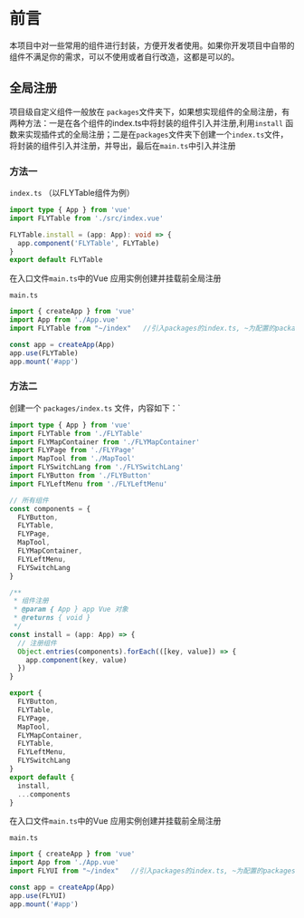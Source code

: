 # 前言

本项目中对一些常用的组件进行封装，方便开发者使用。如果你开发项目中自带的组件不满足你的需求，可以不使用或者自行改造，这都是可以的。

## 全局注册

项目级自定义组件一般放在 `packages`文件夹下，如果想实现组件的全局注册，有两种方法：一是在各个组件的index.ts中将封装的组件引入并注册,利用`install` 函数来实现插件式的全局注册；二是在`packages`文件夹下创建一个`index.ts`文件，将封装的组件引入并注册，并导出，最后在`main.ts`中引入并注册

### 方法一

`index.ts` （以FLYTable组件为例）
```ts
import type { App } from 'vue'
import FLYTable from './src/index.vue'

FLYTable.install = (app: App): void => {
  app.component('FLYTable', FLYTable)
}
export default FLYTable
```

在入口文件`main.ts`中的Vue 应用实例创建并挂载前全局注册

`main.ts`

```ts
import { createApp } from 'vue'
import App from './App.vue'
import FLYTable from "~/index"   //引入packages的index.ts, ~为配置的packages文件夹的路径

const app = createApp(App)
app.use(FLYTable)
app.mount('#app')
```

### 方法二

创建一个 `packages/index.ts` 文件，内容如下：`
```ts
import type { App } from 'vue'
import FLYTable from './FLYTable'
import FLYMapContainer from './FLYMapContainer'
import FLYPage from './FLYPage'
import MapTool from './MapTool'
import FLYSwitchLang from './FLYSwitchLang'
import FLYButton from './FLYButton'
import FLYLeftMenu from './FLYLeftMenu'

// 所有组件
const components = {
  FLYButton,
  FLYTable,
  FLYPage,
  MapTool,
  FLYMapContainer,
  FLYLeftMenu,
  FLYSwitchLang
}

/**
 * 组件注册
 * @param { App } app Vue 对象
 * @returns { void }
 */
const install = (app: App) => {
  // 注册组件
  Object.entries(components).forEach(([key, value]) => {
    app.component(key, value)
  })
}

export {
  FLYButton,
  FLYTable,
  FLYPage,
  MapTool,
  FLYMapContainer,
  FLYTable,
  FLYLeftMenu,
  FLYSwitchLang
}
export default {
  install,
  ...components
}
```
在入口文件`main.ts`中的Vue 应用实例创建并挂载前全局注册

`main.ts`

```ts
import { createApp } from 'vue'
import App from './App.vue'
import FLYUI from "~/index"   //引入packages的index.ts, ~为配置的packages文件夹的路径

const app = createApp(App)
app.use(FLYUI)
app.mount('#app')
```
